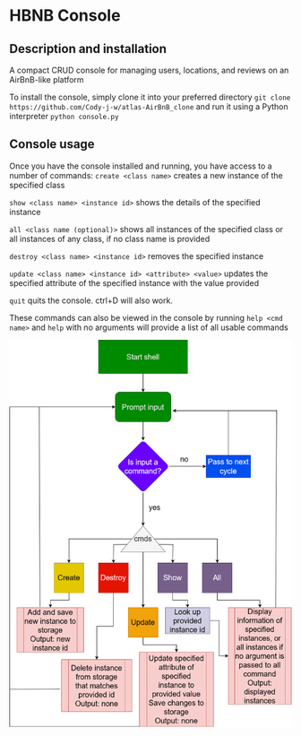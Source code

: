 # HBNB Console

## Description and installation

A compact CRUD console for managing users, locations, and reviews
on an AirBnB-like platform

To install the console, simply clone it into your preferred directory
    `git clone https://github.com/Cody-j-w/atlas-AirBnB_clone`
and run it using a Python interpreter
    `python console.py`

## Console usage

Once you have the console installed and running, you have access to a number
of commands:
`create <class name>` creates a new instance of the specified class

`show <class name> <instance id>` shows the details of the specified instance

`all <class name (optional)>` shows all instances of the specified class
or all instances of any class, if no class name is provided

`destroy <class name> <instance id>` removes the specified instance

`update <class name> <instance id> <attribute> <value>` updates the specified
attribute of the specified instance with the value provided

`quit` quits the console. ctrl+D will also work.

These commands can also be viewed in the console by running `help <cmd name>`
and `help` with no arguments will provide a list of all usable commands


![console behavior flowchart](https://github.com/Cody-j-w/atlas-AirBnB_clone/blob/main/Untitled%20Diagram.png)